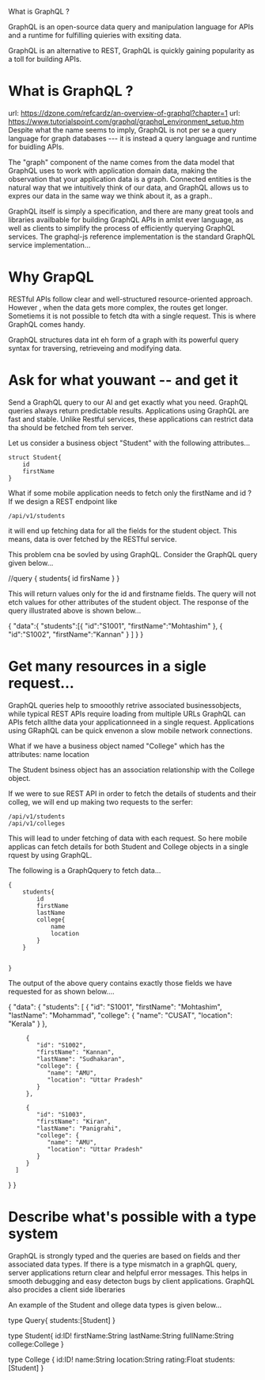 What is GraphQL ?


GraphQL is an open-source data query and manipulation language for
APIs and a runtime for fulfilling quieries with exsiting data.

GraphQL is an alternative to REST, GraphQL is quickly gaining popularity as
a toll for building APIs.


What is GraphQL ?
===================================================
url: https://dzone.com/refcardz/an-overview-of-graphql?chapter=1
url: https://www.tutorialspoint.com/graphql/graphql_environment_setup.htm
Despite what the name seems to imply, GraphQL is not per
se a query language for graph databases --- it is instead a query language
and runtime for buidling APIs.

The "graph" component of the name comes from the data model that GraphQL
uses to work with application domain data, making the observation that your 
application data is a graph.   Connected entities is the natural way that we 
intuitively think of our data, and GraphQL allows us to expres our data
in the same way we think about it, as a graph..

GraphQL itself is simply a specification, and there are many great tools
and libraries availbable for building GraphQL APIs  in amlst ever language,
as well as clients to simplify the process of efficiently querying GraphQL
services.  The graphql-js reference implementation is the 
standard GraphQL service implementation...



Why GrapQL
========================================
RESTful APIs follow clear and well-structured resource-oriented approach.
However , when the data gets more complex, the routes get longer.
Sometiems it is not possible to fetch dta with a single request.  This is where GraphQL comes handy.  

GraphQL structures data int eh form of a graph with its powerful query syntax for 
traversing, retrieveing and modifying data.



Ask for what youwant -- and get it
=======================================
Send a GraphQL query to our AI and get exactly what you need.  GraphQL queries always return predictable results.  Applications using GraphQL are fast and stable.  Unlike
Restful services, these applications can restrict data tha should be fetched from teh server.


Let us consider a business object "Student" with the following attributes...

	struct Student{
		id
		firstName
	}

What if some mobile application needs to fetch only the firstName and id ?
If we design a REST endpoint like

	/api/v1/students

it will end up fetching data for all the fields for the student object.
This means, data is over fetched by the RESTful service.

This problem cna be sovled by using GraphQL.
Consider the GraphQL query given below...

//query
{
	students{
		id
		firsName
	}
}


This will return values only for the id and firstname fields.  The query will not etch values
for other attributes of the student object.
The response of the query illustrated above is shown below...


{
	"data":{
		"students":[{
			"id":"S1001",
			"firstName":"Mohtashim"
		},
		{
			"id":"S1002",
			"firstName":"Kannan"
		}
		]
	}
}



Get many resources in a sigle request...
=========================================================
GraphQL queries help to smooothly retrive associated businessobjects, while 
typical REST APIs require loading from multiple URLs
GraphQL can APIs fetch allthe data your applicationneed in a single request.  Applications
using GRaphQL can be quick envenon a slow mobile network connections.

What if we have a business object named "College" which has the attributes:
	name
	location

The Student bsiness object has an association relationship with
the College object.

If we were to sue REST API in order to fetch the details of students
and their colleg, we will end up making two requests to the serfer:

	/api/v1/students
	/api/v1/colleges

This will lead to under fetching of data with each request.
So here mobile applicas can fetch details for both Student and College objects in a single rquest by using GraphQL.


The following is a GraphQquery to fetch data...

	{
		students{
			id
			firstName
			lastName
			college{
				name
				location
			}
		}


	}


The output of the above query contains exactly those fields we
have requested for as shown below....


{
   "data": {
      "students": [
         {
            "id": "S1001",
            "firstName": "Mohtashim",
            "lastName": "Mohammad",
            "college": {
               "name": "CUSAT",
               "location": "Kerala"
            }
         },
         
         {
            "id": "S1002",
            "firstName": "Kannan",
            "lastName": "Sudhakaran",
            "college": {
               "name": "AMU",
               "location": "Uttar Pradesh"
            }
         },
         
         {
            "id": "S1003",
            "firstName": "Kiran",
            "lastName": "Panigrahi",
            "college": {
               "name": "AMU",
               "location": "Uttar Pradesh"
            }
         }
      ]
   }
}



Describe what's possible with a type system
====================================================
GraphQL is strongly typed and the queries are based on fields and ther associated data types.
If there is a type mismatch in a graphQL query, server applications return clear and helpful error messages.  This helps in smooth debugging  and easy detecton bugs by client applications.  GraphQL also procides a client side liberaries



An example of the Student and ollege data types is given below...

type Query{
    students:[Student]
}

type Student{
    id:ID!
    firstName:String
    lastName:String
    fullName:String
    college:College
}

type College {
   id:ID!
   name:String
   location:String
   rating:Float
   students:[Student]
}








